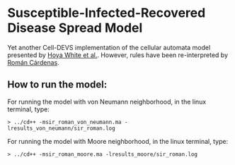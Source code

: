 # Susceptible-Infected-Recovered Disease Spread Model

Yet another Cell-DEVS implementation of the cellular automata model presented by [Hoya White et al.](https://www.sciencedirect.com/science/article/pii/S0096300306009295).
However, rules have been re-interpreted by [Román Cárdenas](mailto:r.cardenas@upm.es).


## How to run the model:

For running the model with von Neumann neighborhood, in the linux terminal, type:  
```shell
> ../cd++ -msir_roman_von_neumann.ma -lresults_von_neumann/sir_roman.log
```

For running the model with Moore neighborhood, in the linux terminal, type:  
```shell
> ../cd++ -msir_roman_moore.ma -lresults_moore/sir_roman.log
```
